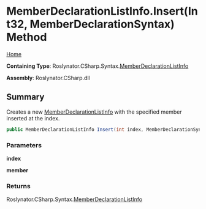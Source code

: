 # MemberDeclarationListInfo\.Insert\(Int32, MemberDeclarationSyntax\) Method

[Home](../../../../../README.md)

**Containing Type**: Roslynator\.CSharp\.Syntax\.[MemberDeclarationListInfo](../README.md)

**Assembly**: Roslynator\.CSharp\.dll

## Summary

Creates a new [MemberDeclarationListInfo](../README.md) with the specified member inserted at the index\.

```csharp
public MemberDeclarationListInfo Insert(int index, MemberDeclarationSyntax member)
```

### Parameters

**index**

**member**

### Returns

Roslynator\.CSharp\.Syntax\.[MemberDeclarationListInfo](../README.md)

